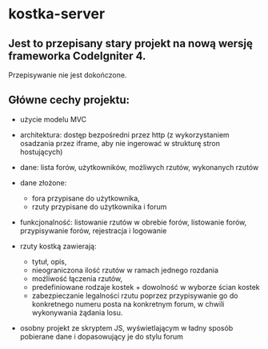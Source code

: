 # kostka-server

## Jest to przepisany stary projekt na nową wersję frameworka CodeIgniter 4.
Przepisywanie nie jest dokończone.

## Główne cechy projektu:
- użycie modelu MVC

- architektura: dostęp bezpośredni przez http (z wykorzystaniem osadzania przez iframe, aby nie ingerować w strukturę stron hostujących)

- dane: lista forów, użytkowników, możliwych rzutów, wykonanych rzutów

- dane złożone:
  - fora przypisane do użytkownika,
  - rzuty przypisane do użytkownika i forum

- funkcjonalność: listowanie rzutów w obrebie forów, listowanie forów, przypisywanie forów, rejestracja i logowanie

- rzuty kostką zawierają:
  - tytuł, opis,
  - nieograniczona ilość rzutów w ramach jednego rozdania
  - możliwość łączenia rzutów,
  - predefiniowane rodzaje kostek + dowolność w wyborze ścian kostek
  - zabezpieczanie legalności rzutu poprzez przypisywanie go do konkretnego numeru posta na konkretnym forum, w chwili wykonywania żądania losu.
  
- osobny projekt ze skryptem JS, wyświetlającym w ładny sposób pobierane dane i dopasowujący je do stylu forum
